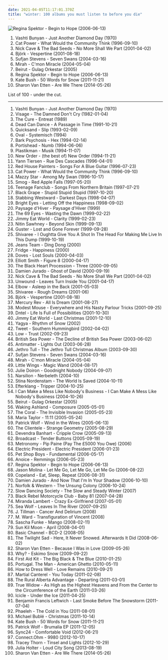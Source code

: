 ```yaml
---
date: 2021-04-05T11:17:01.370Z
title: "winter: 100 albums you must listen to before you die"
---
```

![Regina Spektor - Begin to Hope (2006-06-13)](http://coverartarchive.org/release/7c48653c-8e50-4f8b-91a4-25321c500fed/25262967822-500.jpg "Regina Spektor - Begin to Hope (2006-06-13)")
<ol class="albums">
<li data-cover="https://img.discogs.com/2x-W2u8k9mU9yX_EUoj7jyLfKac=/fit-in/600x600/filters:strip_icc():format(jpeg):mode_rgb():quality(90)/discogs-images/R-640394-1504973916-3642.jpeg.jpg" data-tags="folk, female vocalists, indie, alternative" role="button">Vashti Bunyan - Just Another Diamond Day (1970)</li>
<li data-cover="http://coverartarchive.org/release/cb552dc7-b0fe-4bcd-b864-1b3940baee8c/6010090362-500.jpg" data-tags="indie, female vocalists, female, alternative, indie rock, female singers, pop, rock, alternative rock, indie pop, female vocals, female vocalist, female voices, girls, indie-rock, female artists, female vocal, indie-pop, love song" role="button">Cat Power - What Would the Community Think (1996-09-10)</li>
<li data-cover="http://coverartarchive.org/release/ccad03b6-c236-488f-9e9a-271449f88bdf/16938333495-500.jpg" data-tags="rock, alternative rock, 2000s, mute records" role="button">Nick Cave & The Bad Seeds - No More Shall We Part (2001-04-02)</li>
<li data-cover="http://coverartarchive.org/release/441e153d-6ce6-3a75-aa4e-65f63b88d14f/3487982154-500.jpg" data-tags="electronic" role="button">Björk - Vespertine (2001-08-18)</li>
<li data-cover="https://img.discogs.com/dnQuZ3dF8FvX7A38s1MAHJcP1OU=/fit-in/600x600/filters:strip_icc():format(jpeg):mode_rgb():quality(90)/discogs-images/R-1004351-1341462296-8300.jpeg.jpg" data-tags="indie, folk" role="button">Sufjan Stevens - Seven Swans (2004-03-16)</li>
<li data-cover="https://img.discogs.com/kqYj4ochAeSGmKUFfOnxgKhxmf0=/fit-in/475x422/filters:strip_icc():format(jpeg):mode_rgb():quality(90)/discogs-images/R-525696-1285843401.jpeg.jpg" data-tags="indie, female vocalists, female, indie pop, rock, indie rock, female vocalist, pop, alternative, alternative rock, girls, indie-rock, female vocals, female artists, female vocal, female voices, female singers, indie-pop, love song" role="button">Mirah - C'mon Miracle (2004-05-04)</li>
<li data-cover="https://img.discogs.com/5rfwQzSQz1olDnMk_Bd8qnDKWU0=/fit-in/600x600/filters:strip_icc():format(jpeg):mode_rgb():quality(90)/discogs-images/R-696056-1167340049.jpeg.jpg" data-tags="folk, indie" role="button">Beirut - Gulag Orkestar (2005)</li>
<li data-cover="http://coverartarchive.org/release/7c48653c-8e50-4f8b-91a4-25321c500fed/25262967822-500.jpg" data-tags="female vocalists, indie, singer-songwriter" role="button">Regina Spektor - Begin to Hope (2006-06-13)</li>
<li data-cover="http://coverartarchive.org/release/4518b2c0-0091-4780-b31e-6dfc7e1d9cd5/21132684376-500.jpg" data-tags="alternative, art pop, winter" role="button">Kate Bush - 50 Words for Snow (2011-11-21)</li>
<li data-cover="http://coverartarchive.org/release/294ce5a9-a36b-4e41-982e-56f2f94bb581/20346832405-500.jpg" data-tags="folk, indie folk" role="button">Sharon Van Etten - Are We There (2014-05-26)</li>
</ol>
List of 100 - under the cut.
<!-- more -->

_________________

<ol class="albums">
<li data-cover="https://img.discogs.com/2x-W2u8k9mU9yX_EUoj7jyLfKac=/fit-in/600x600/filters:strip_icc():format(jpeg):mode_rgb():quality(90)/discogs-images/R-640394-1504973916-3642.jpeg.jpg" data-tags="folk, female vocalists, indie, alternative" role="button">
Vashti Bunyan - Just Another Diamond Day (1970)
</li>
<li data-cover="http://coverartarchive.org/release/c354b401-7722-4297-a26b-0822953fa829/14592166258-500.jpg" data-tags="new wave" role="button">
Visage - The Damned Don't Cry (1982-01-04)
</li>
<li data-cover="http://coverartarchive.org/release/6595d3dc-31ac-4623-81da-228baebb2268/3845316790-500.jpg" data-tags="alternative, new wave, post-punk" role="button">
The Cure - Entreat (1989)
</li>
<li data-cover="http://coverartarchive.org/release/1d7b01f6-e4c0-3b5d-929b-7e0bf3ce17af/5957781227-500.jpg" data-tags="darkwave, ambient, gothic, 4ad" role="button">
Dead Can Dance - A Passage in Time (1991-10-21)
</li>
<li data-cover="http://coverartarchive.org/release/03d5aab6-c3f5-483e-8e41-ca99ef7dab32/28641431315-500.jpg" data-tags="rock, post hardcore" role="button">
Quicksand - Slip (1993-02-09)
</li>
<li data-cover="http://coverartarchive.org/release/2e728075-e9fc-49e3-bd01-5a8f37de464a/6485162992-500.jpg" data-tags="ambient, minimal, emd, electronic, experimental" role="button">
Oval - Systemisch (1994)
</li>
<li data-cover="https://via.placeholder.com/450" data-tags="post-rock" role="button">
Bark Psychosis - Hex (1994-02-14)
</li>
<li data-cover="http://coverartarchive.org/release/172ddda3-1837-4fd2-8d12-ddd1e70b4c57/9070622875-500.jpg" data-tags="electronic, trip-hop" role="button">
Portishead - Numb (1994-06-06)
</li>
<li data-cover="https://img.discogs.com/CJTYKMA6_GSeHczcrLLPKAnxrxM=/fit-in/600x600/filters:strip_icc():format(jpeg):mode_rgb():quality(90)/discogs-images/R-3422839-1329815456.jpeg.jpg" data-tags="electronica, minimal techno, techno, minimal" role="button">
Plastikman - Musik (1994-11-07)
</li>
<li data-cover="http://coverartarchive.org/release/983ae253-215e-4f6c-8411-fa7ddcec2d94/19120789325-500.jpg" data-tags="80s, synthpop, electronic, new wave" role="button">
New Order - (the best of) New Order (1994-11-21)
</li>
<li data-cover="http://coverartarchive.org/release/ce2ebf1c-1132-4fbf-8064-956f468c5b0b/6731049183-500.jpg" data-tags="yann tiersen, contemporary classical" role="button">
Yann Tiersen - Rue Des Cascades (1996-04-01)
</li>
<li data-cover="http://coverartarchive.org/release/4d8225c8-ee55-4fff-8d4b-bb9f81348593/21727440618-500.jpg" data-tags="slowcore" role="button">
Red House Painters - Songs For A Blue Guitar (1996-07-23)
</li>
<li data-cover="http://coverartarchive.org/release/cb552dc7-b0fe-4bcd-b864-1b3940baee8c/6010090362-500.jpg" data-tags="indie, female vocalists, female, alternative, indie rock, female singers, pop, rock, alternative rock, indie pop, female vocals, female vocalist, female voices, girls, indie-rock, female artists, female vocal, indie-pop, love song" role="button">
Cat Power - What Would the Community Think (1996-09-10)
</li>
<li data-cover="http://coverartarchive.org/release/3ee6bd30-4a23-40cb-9958-d0c321ccdff3/17361537089-500.jpg" data-tags="female vocalists, indie, alternative, alternative rock, indie rock, indie pop, female singers, female, pop, rock, girls, indie-rock, female vocals, female vocalist, female artists, female vocal, female voices, indie-pop" role="button">
Mazzy Star - Among My Swan (1996-10-17)
</li>
<li data-cover="http://coverartarchive.org/release/27d99673-cdc9-4172-bdf6-d3bd0620c0ee/15960021076-500.jpg" data-tags="singer-songwriter, 90s, indie, folk, lo-fi, mellow, slowcore" role="button">
Smog - Red Apple Falls (1997-05-20)
</li>
<li data-cover="https://img.discogs.com/SwisPY83sEgK1wmD1cfzpLRRIJA=/fit-in/600x600/filters:strip_icc():format(jpeg):mode_rgb():quality(90)/discogs-images/R-7231585-1436717398-4966.jpeg.jpg" data-tags="indie, rock, power pop, jangle pop, scottish" role="button">
Teenage Fanclub - Songs From Northern Britain (1997-07-21)
</li>
<li data-cover="http://coverartarchive.org/release/97ee5e25-e39e-40db-9e1b-85cfb681c16d/20580184854-500.jpg" data-tags="rock, winter, alternative dance, where is my bong, collected, steveadams fm, steveadamsfm, music to play on mdma, smell the rot settling in, has me dancing even now" role="button">
Black Grape - Stupid Stupid Stupid (1997-10-20)
</li>
<li data-cover="https://via.placeholder.com/450" data-tags="industrial, industrial rock" role="button">
Stabbing Westward - Darkest Days (1998-04-07)
</li>
<li data-cover="https://via.placeholder.com/450" data-tags="indie, emo" role="button">
Bright Eyes - Letting Off the Happiness (1998-09-02)
</li>
<li data-cover="https://img.discogs.com/_RMo-DUcdz986U1fQn5tyo0nNuw=/fit-in/522x804/filters:strip_icc():format(jpeg):mode_rgb():quality(90)/discogs-images/R-707325-1526298115-9165.jpeg.jpg" data-tags="atmospheric black metal" role="button">
Paysage d'Hiver - Paysage d'Hiver (1999)
</li>
<li data-cover="https://img.discogs.com/2Vg9urP_Yt5xg2Zx7fMoDrEIwpk=/fit-in/500x500/filters:strip_icc():format(jpeg):mode_rgb():quality(90)/discogs-images/R-11986454-1526045647-3237.jpeg.jpg" data-tags="gothic, finnish, gothic metal" role="button">
The 69 Eyes - Wasting the Dawn (1999-02-22)
</li>
<li data-cover="http://coverartarchive.org/release/cad3c04b-0d25-4daa-8254-e4d65117f880/16977541773-500.jpg" data-tags="emo, alternative rock" role="button">
Jimmy Eat World - Clarity (1999-02-23)
</li>
<li data-cover="https://img.discogs.com/cfc9e7fd50d7c9c08931869b95f6849a01d0635d/images/spacer.gif" data-tags="chillout, downtempo" role="button">
Nitin Sawhney - Beyond Skin (1999-09-13)
</li>
<li data-cover="https://img.discogs.com/nHTpM2iNFe_ieR9WlIT7WYck7WY=/fit-in/600x595/filters:strip_icc():format(jpeg):mode_rgb():quality(90)/discogs-images/R-7860499-1589151037-6233.jpeg.jpg" data-tags="guster" role="button">
Guster - Lost and Gone Forever (1999-09-28)
</li>
<li data-cover="http://coverartarchive.org/release/c94fe8a6-d734-4730-98bd-aa92884c2e4d/16371697276-500.jpg" data-tags="female vocalists, indie, singer-songwriter" role="button">
Shivaree - I Oughtta Give You A Shot In The Head For Making Me Live In This Dump (1999-10-19)
</li>
<li data-cover="http://coverartarchive.org/release/88ae101e-0bc8-40b7-a927-a8f8ec467b04/23720119383-500.jpg" data-tags="electronic, electroclash, electro, winter, lbm, for rainy days, nice nait, jeans team, in queue no tracks" role="button">
Jeans Team - Ding Dong (2000)
</li>
<li data-cover="https://img.discogs.com/QLoN79nE68-tlgV6BrSEN5T-9tw=/fit-in/600x600/filters:strip_icc():format(jpeg):mode_rgb():quality(90)/discogs-images/R-77560-1291240501.jpeg.jpg" data-tags="ambient" role="button">
Fridge - Happiness (2000)
</li>
<li data-cover="http://coverartarchive.org/release/81776221-c3ae-4662-8f2f-7a239cbb24af/27974433834-500.jpg" data-tags="indie rock, britpop" role="button">
Doves - Lost Souls (2000-04-03)
</li>
<li data-cover="http://coverartarchive.org/release/8bc521b4-57af-4b4c-88a1-ad214c9c6516/9560550155-500.jpg" data-tags="singer-songwriter, indie" role="button">
Elliott Smith - Figure 8 (2000-04-17)
</li>
<li data-cover="http://coverartarchive.org/release/f5cc9977-3c0f-40da-b483-8794a5fdee1f/4525765665-500.jpg" data-tags="winter, nice nite" role="button">
The Black Heart Procession - Three (2000-09-05)
</li>
<li data-cover="http://coverartarchive.org/release/0e70135c-379b-474e-9d91-72abc1fab102/20161665425-500.jpg" data-tags="indie, alternative, singer-songwriter, rock, country, alternative rock, folk, indie pop, indie rock, acoustic, blues, guitar" role="button">
Damien Jurado - Ghost of David (2000-09-19)
</li>
<li data-cover="http://coverartarchive.org/release/ccad03b6-c236-488f-9e9a-271449f88bdf/16938333495-500.jpg" data-tags="rock, alternative rock, 2000s, mute records" role="button">
Nick Cave & The Bad Seeds - No More Shall We Part (2001-04-02)
</li>
<li data-cover="http://coverartarchive.org/release/3b1b7509-7bff-4a95-9ee8-f5e050cf102e/27704658731-500.jpg" data-tags="post-hardcore" role="button">
Unwound - Leaves Turn Inside You (2001-04-17)
</li>
<li data-cover="https://via.placeholder.com/450" data-tags="alternative" role="button">
Elbow - Asleep in the Back (2001-05-03)
</li>
<li data-cover="http://coverartarchive.org/release/e756a547-b6f3-349a-aa9a-ef0c39a50979/28763105730-500.jpg" data-tags="shivaree" role="button">
Shivaree - Rough Dreams (2001-06)
</li>
<li data-cover="http://coverartarchive.org/release/441e153d-6ce6-3a75-aa4e-65f63b88d14f/3487982154-500.jpg" data-tags="electronic" role="button">
Björk - Vespertine (2001-08-18)
</li>
<li data-cover="https://img.discogs.com/W-jmnX8sMr1lYW6vz0uYY7TfLLE=/fit-in/600x527/filters:strip_icc():format(jpeg):mode_rgb():quality(90)/discogs-images/R-1326482-1209885169.jpeg.jpg" data-tags="dream pop, indie rock" role="button">
Mercury Rev - All Is Dream (2001-08-27)
</li>
<li data-cover="http://coverartarchive.org/release/00d3fb06-bb1c-4f92-b7b6-13b08afe7b89/12241150919-500.jpg" data-tags="indie rock, indie" role="button">
Modest Mouse - Everywhere and His Nasty Parlour Tricks (2001-09-25)
</li>
<li data-cover="https://via.placeholder.com/450" data-tags="idm, indietronica" role="button">
Dntel - Life Is Full of Possibilities (2001-10-30)
</li>
<li data-cover="http://coverartarchive.org/release/0f37e0bf-5f79-42e8-be0b-1782bc788355/1475380053-500.jpg" data-tags="christmas" role="button">
Jimmy Eat World - Last Christmas (2001-12-10)
</li>
<li data-cover="http://coverartarchive.org/release/cf6af256-9114-452c-a699-f7103285cbfc/11692310343-500.jpg" data-tags="ambient, minimal, winter" role="button">
Yagya - Rhythm of Snow (2002)
</li>
<li data-cover="https://img.discogs.com/xrCSS7GM6WUPR8R9Sg5vxmNghn4=/fit-in/600x591/filters:strip_icc():format(jpeg):mode_rgb():quality(90)/discogs-images/R-582869-1401722073-7898.jpeg.jpg" data-tags="soul" role="button">
Tweet - Southern Hummingbird (2002-04-02)
</li>
<li data-cover="http://coverartarchive.org/release/0cd8b400-95e2-4be5-af82-dcf40540cdfa/2960113401-500.jpg" data-tags="slowcore" role="button">
Low - Trust (2002-09-23)
</li>
<li data-cover="https://img.discogs.com/mmRaVbai-ToDt76_6__TagAYm7I=/fit-in/600x528/filters:strip_icc():format(jpeg):mode_rgb():quality(90)/discogs-images/R-1305762-1224905953.jpeg.jpg" data-tags="indie rock" role="button">
British Sea Power - The Decline of British Sea Power (2003-06-02)
</li>
<li data-cover="https://img.discogs.com/yTJ2t-oOJApxEaVPxI_k-iuaL4E=/fit-in/600x600/filters:strip_icc():format(jpeg):mode_rgb():quality(90)/discogs-images/R-5719220-1404862392-1331.jpeg.jpg" data-tags="ambient, darkwave, dark ambient" role="button">
Antimatter - Lights Out (2003-06-28)
</li>
<li data-cover="http://coverartarchive.org/release/a906761e-47e4-46a5-b509-6f60f46fa1e9/8731132141-500.jpg" data-tags="progressive rock, classic rock, rock, christmas, folk rock, jethro tull" role="button">
Jethro Tull - The Jethro Tull Christmas Album (2003-09-30)
</li>
<li data-cover="https://img.discogs.com/dnQuZ3dF8FvX7A38s1MAHJcP1OU=/fit-in/600x600/filters:strip_icc():format(jpeg):mode_rgb():quality(90)/discogs-images/R-1004351-1341462296-8300.jpeg.jpg" data-tags="indie, folk" role="button">
Sufjan Stevens - Seven Swans (2004-03-16)
</li>
<li data-cover="https://img.discogs.com/kqYj4ochAeSGmKUFfOnxgKhxmf0=/fit-in/475x422/filters:strip_icc():format(jpeg):mode_rgb():quality(90)/discogs-images/R-525696-1285843401.jpeg.jpg" data-tags="indie, female vocalists, female, indie pop, rock, indie rock, female vocalist, pop, alternative, alternative rock, girls, indie-rock, female vocals, female artists, female vocal, female voices, female singers, indie-pop, love song" role="button">
Mirah - C'mon Miracle (2004-05-04)
</li>
<li data-cover="https://img.discogs.com/iVvwkqtoSnUexSg2FgDy1yZGPC4=/fit-in/500x500/filters:strip_icc():format(jpeg):mode_rgb():quality(90)/discogs-images/R-1453334-1243153042.jpeg.jpg" data-tags="indie, country, alternative, folk, indie pop, indie rock, sad, singer-songwriter, acoustic, blues, mellow, alt-country, melancholy, folk rock, slow, calm, lo-fi, americana, moody, songwriter, winter, sleep, folk noir, freak folk, soft, emotional, slowcore, quiet, indie folk, alt country, singer songwriter, alternative folk, singer-songwriters, short song, alt rock, hippie, indie-folk, independent, lyrics, lo fi, slow-coustic, post folk, chamber folk, neofreak-folk, euphoric misery, concentration, folk me, quiet voices, singersongwriters" role="button">
Little Wings - Magic Wand (2004-08-17)
</li>
<li data-cover="http://coverartarchive.org/release/fed28e2c-49ee-4b8d-859a-104cf4536389/27813782373-500.jpg" data-tags="indie, alternative, female vocalists, female, alternative rock, indie pop, indie rock, girls, female vocals, female vocalist, female artists, female vocal, female voices, female singers, pop, rock, indie-rock, indie-pop, folk, love song, female singer-songwriter, quiet voices, singer-songwriter, acoustic, guitar, songwriter, country, sad, slow, calm, sadcore, folk-rock, americana, blues, minimal, american, mellow, alt-country, melancholy, sleep, freak folk, soft, folk rock, new weird america, emotional, intimate, indie folk, singer songwriter, 00s, alt rock, independent, tracks, slow-coustic, alt, lyrics, singer songwriters, quiet music" role="button">
Julie Doiron - Goodnight Nobody (2004-09-07)
</li>
<li data-cover="http://coverartarchive.org/release/e9c2cfe9-e692-41e1-b0d7-97671d1f84be/22011480631-500.jpg" data-tags="fantasy, ethereal" role="button">
Narsilion - Nerbeleth (2004-10)
</li>
<li data-cover="http://coverartarchive.org/release/b899b842-5a67-4998-a552-971157aca167/8355588024-500.jpg" data-tags="female vocalists, dream pop, clinically romantic, post-revolutionary pop song, avantgarde pop" role="button">
Stina Nordenstam - The World Is Saved (2004-10-11)
</li>
<li data-cover="https://img.discogs.com/xh711CJOlWSPk9O-Jju1XAL98qs=/fit-in/600x513/filters:strip_icc():format(jpeg):mode_rgb():quality(90)/discogs-images/R-467110-1117802145.jpg.jpg" data-tags="post-rock, electronic" role="button">
Efterklang - Tripper (2004-10-25)
</li>
<li data-cover="http://coverartarchive.org/release/ef77304f-302c-4ab3-8303-79914646e7a9/26411107989-500.jpg" data-tags="constantly in circulation" role="button">
I Can Make a Mess Like Nobody's Business - I Can Make A Mess Like Nobody's Business (2004-10-26)
</li>
<li data-cover="https://img.discogs.com/5rfwQzSQz1olDnMk_Bd8qnDKWU0=/fit-in/600x600/filters:strip_icc():format(jpeg):mode_rgb():quality(90)/discogs-images/R-696056-1167340049.jpeg.jpg" data-tags="folk, indie" role="button">
Beirut - Gulag Orkestar (2005)
</li>
<li data-cover="https://via.placeholder.com/450" data-tags="discoverockult" role="button">
Waking Ashland - Composure (2005-05-01)
</li>
<li data-cover="http://coverartarchive.org/release/9b401b82-9820-4bbb-b2d7-b6a1b8b38464/13330484042-500.jpg" data-tags="indie rock" role="button">
The Coral - The Invisible Invasion (2005-05-23)
</li>
<li data-cover="http://coverartarchive.org/release/e721f43f-bac5-4459-a318-f47fe57b507a/15009927886-500.jpg" data-tags="chill, indie rock, female vocalist" role="button">
Maria Taylor - 11:11 (2005-05-24)
</li>
<li data-cover="https://via.placeholder.com/450" data-tags="indie, singer-songwriter, british" role="button">
Patrick Wolf - Wind in the Wires (2005-06-13)
</li>
<li data-cover="https://img.discogs.com/MSTp9Ma_WbPpEX6MLgXTC-3F5U4=/fit-in/500x500/filters:strip_icc():format(jpeg):mode_rgb():quality(90)/discogs-images/R-1551139-1265355944.jpeg.jpg" data-tags="indie, indie pop" role="button">
The Clientele - Strange Geometry (2005-08-29)
</li>
<li data-cover="https://img.discogs.com/v3gzd1XCBN75_Kk5Y5CMp_7byl8=/fit-in/500x500/filters:strip_icc():format(jpeg):mode_rgb():quality(90)/discogs-images/R-522416-1127219602.jpeg.jpg" data-tags="folk" role="button">
Devendra Banhart - Cripple Crow (2005-09-13)
</li>
<li data-cover="https://img.discogs.com/07m2E8SxQSIU6Yjk-ywreYIoorY=/fit-in/600x595/filters:strip_icc():format(jpeg):mode_rgb():quality(90)/discogs-images/R-13590540-1557078423-1511.jpeg.jpg" data-tags="indie, electronic, psychedelic, dream pop, warp" role="button">
Broadcast - Tender Buttons (2005-09-19)
</li>
<li data-cover="https://via.placeholder.com/450" data-tags="electronic" role="button">
Metronomy - Pip Paine (Pay The £5000 You Owe) (2006)
</li>
<li data-cover="http://coverartarchive.org/release/c9988c11-3681-4522-a193-57774b3ef489/4223837109-500.jpg" data-tags="electronic, indietronica, indie" role="button">
Electric President - Electric President (2006-01-23)
</li>
<li data-cover="https://img.discogs.com/uQC9YGwzQ2BymVhmEnst4xHhY1Q=/fit-in/600x535/filters:strip_icc():format(jpeg):mode_rgb():quality(90)/discogs-images/R-280924-1353315609-2007.jpeg.jpg" data-tags="new wave, electronic, pop, synthpop" role="button">
Pet Shop Boys - Fundamental (2006-05-17)
</li>
<li data-cover="http://coverartarchive.org/release/1e90537a-774b-4feb-a39c-35b9ccb0b893/15481200349-500.jpg" data-tags="japanese" role="button">
Anoice - Remmings (2006-05-23)
</li>
<li data-cover="http://coverartarchive.org/release/7c48653c-8e50-4f8b-91a4-25321c500fed/25262967822-500.jpg" data-tags="female vocalists, indie, singer-songwriter" role="button">
Regina Spektor - Begin to Hope (2006-06-13)
</li>
<li data-cover="http://coverartarchive.org/release/a3be0b9b-874e-44ff-8054-d4dc6ec189d0/10720411555-500.jpg" data-tags="singer-songwriter, indie, country, alternative, folk, indie pop, indie rock, sad, slow, calm, acoustic, lo-fi, americana, blues, moody, songwriter, winter, mellow, alt-country, melancholy, sleep, folk noir, freak folk, soft, folk rock, emotional, slowcore, quiet, indie folk, alt country, singer songwriter, alternative folk, singer-songwriters, short song, alt rock, hippie, indie-folk, independent, lyrics, lo fi, slow-coustic, post folk, chamber folk, neofreak-folk, euphoric misery, concentration, folk me, quiet voices, singersongwriters, quiet  music" role="button">
Jason Molina - Let Me Go, Let Me Go, Let Me Go (2006-08-22)
</li>
<li data-cover="http://coverartarchive.org/release/c64999b0-8a0c-4085-96dd-7e4eab22c481/14990985445-500.jpg" data-tags="indie" role="button">
Copeland - Eat, Sleep, Repeat (2006-08-31)
</li>
<li data-cover="http://coverartarchive.org/release/6477df3d-e390-4bec-849c-1a45cd73039b/25010408029-500.jpg" data-tags="alternative, folk, indie, country, indie pop, indie rock, sad, singer-songwriter, slow, calm, acoustic, lo-fi, americana, blues, moody, songwriter, winter, mellow, alt-country, melancholy, sleep, folk noir, freak folk, soft, folk rock, emotional, slowcore, quiet, indie folk, alt country, singer songwriter, alternative folk, singer-songwriters, short song, alt rock, hippie, indie-folk, independent, lyrics, lo fi, slow-coustic, post folk, chamber folk, neofreak-folk, euphoric misery, concentration, folk me, quiet voices, singersongwriters, quiet  music" role="button">
Damien Jurado - And Now That I'm In Your Shadow (2006-10-10)
</li>
<li data-cover="https://img.discogs.com/o7PApQWqwex4qoVskm9UeQrNjOI=/fit-in/252x251/filters:strip_icc():format(jpeg):mode_rgb():quality(90)/discogs-images/R-869242-1167392515.jpeg.jpg" data-tags="folk, indie, country, alternative, indie pop, indie rock, sad, singer-songwriter, slow, calm, acoustic, americana, blues, songwriter, mellow, alt-country, melancholy, sleep, freak folk, soft, folk rock, emotional, indie folk, singer songwriter, alt rock, lo-fi, moody, winter, folk noir, slowcore, quiet, alt country, alternative folk, singer-songwriters, short song, hippie, indie-folk, independent, lyrics, lo fi, slow-coustic, post folk, chamber folk, neofreak-folk, euphoric misery, concentration, folk me, quiet voices, singersongwriters" role="button">
Norfolk & Western - The Unsung Colony (2006-10-24)
</li>
<li data-cover="http://coverartarchive.org/release/7a7b7dd9-700e-41bf-a5d0-1dca120e2ca7/2904746115-500.jpg" data-tags="ambient, mellow" role="button">
Slow Dancing Society - The Slow and Steady Winter (2007)
</li>
<li data-cover="https://img.discogs.com/cfc9e7fd50d7c9c08931869b95f6849a01d0635d/images/spacer.gif" data-tags="indie, rock, indie rock" role="button">
Black Rebel Motorcycle Club - Baby 81 (2007-04-28)
</li>
<li data-cover="http://coverartarchive.org/release/69f898f9-3fe4-4111-ad11-81fccf55df8e/5791775997-500.jpg" data-tags="country" role="button">
Miranda Lambert - Crazy Ex-Girlfriend (2007-05-01)
</li>
<li data-cover="http://coverartarchive.org/release/1f535139-1a00-4da7-89cc-94cb50ceb44d/3886056504-500.jpg" data-tags="indie folk, indie, indie rock, singer-songwriter, autumn" role="button">
Sea Wolf - Leaves In The River (2007-09-25)
</li>
<li data-cover="http://coverartarchive.org/release/4b16363d-02fe-498e-8c0b-98b7509a87be/16717106099-500.jpg" data-tags="folk, acoustic, slow-coustic, indie, alternative, singer-songwriter, lo-fi, alt-country, folk rock, indie folk, alternative folk, country, indie pop, indie rock, sad, slow, calm, americana, blues, moody, songwriter, winter, mellow, melancholy, sleep, folk noir, freak folk, soft, emotional, slowcore, quiet, alt country, singer songwriter, singer-songwriters, short song, alt rock, hippie, indie-folk, independent, lyrics, lo fi, post folk, chamber folk, neofreak-folk, euphoric misery, concentration, folk me, quiet voices, singersongwriters, quiet  music" role="button">
J. Tillman - Cancer And Delirium (2008)
</li>
<li data-cover="https://img.discogs.com/vxJaH8x8RTd8dOVYRkA24V2jWaM=/fit-in/590x598/filters:strip_icc():format(jpeg):mode_rgb():quality(90)/discogs-images/R-671642-1260644338.jpeg.jpg" data-tags="folk, singer-songwriter" role="button">
M. Ward - Transfiguration of Vincent (2008)
</li>
<li data-cover="http://coverartarchive.org/release/2acb5d66-d57a-43b9-ac5a-c5e7afe38ace/7750351827-500.jpg" data-tags="techno" role="button">
Sascha Funke - Mango (2008-02-11)
</li>
<li data-cover="http://coverartarchive.org/release/5ef112fd-8b07-4808-9877-b38651c52e86/22944250872-500.jpg" data-tags="folk" role="button">
Sun Kil Moon - April (2008-04-01)
</li>
<li data-cover="http://coverartarchive.org/release/1b43a144-f4be-4365-b376-947d93586550/4507021160-500.jpg" data-tags="techno, minimal techno, ominous, late night, club, clinical, winter, intense, hypnotic, paranoid, cold, cerebral, detached, sparse, nocturnal, bleak, unsettling, urgent, night driving" role="button">
Basic Channel - BCD-2 (2008-05)
</li>
<li data-cover="https://img.discogs.com/k6Q9HpcT0w9TVlKXKLL29cYjWn4=/fit-in/400x414/filters:strip_icc():format(jpeg):mode_rgb():quality(90)/discogs-images/R-1671211-1308318414.gif.jpg" data-tags="winter, bobjebus16 owns this, no waste album, stand out albums of 2008" role="button">
The Twilight Sad - Here, It Never Snowed. Afterwards It Did (2008-06-02)
</li>
<li data-cover="http://coverartarchive.org/release/37fa53b0-68d3-4c01-84df-5e90ae340317/7018137300-500.jpg" data-tags="energetic, angry, searching, spooky, literate, winter, organic, ethereal, folk rock, earnest, bittersweet, reflection, intimate, indie folk, warm, lyrical, poignant, regret, bitter, wintry, 2009 releases, relationships, kinetic, pure, self-conscious, sharon van etten, language of stone" role="button">
Sharon Van Etten - Because I Was in Love (2009-05-26)
</li>
<li data-cover="http://coverartarchive.org/release/46d1d194-078a-4579-a3e6-0fc5fa655a5c/18900600362-500.jpg" data-tags="anticon" role="button">
Why? - Eskimo Snow (2009-09-22)
</li>
<li data-cover="http://coverartarchive.org/release/564dc65d-2d42-4fc9-a28f-e65796716fed/2001762761-500.jpg" data-tags="folk" role="button">
First Aid Kit - The Big Black & The Blue (2010-01-25)
</li>
<li data-cover="http://coverartarchive.org/release/a10f34d5-8afb-460e-b6d5-a442eb7c4a2c/9612740615-500.jpg" data-tags="indie rock" role="button">
Portugal. The Man - American Ghetto (2010-05-11)
</li>
<li data-cover="http://coverartarchive.org/release/672b0552-385f-400e-9934-eaed8fe770c8/6610332297-500.jpg" data-tags="ambient" role="button">
How to Dress Well - Love Remains (2010-09-21)
</li>
<li data-cover="https://via.placeholder.com/450" data-tags="new wave, winter, leuven, my gang 11" role="button">
Martial Canterel - You Today (2011-02-08)
</li>
<li data-cover="http://coverartarchive.org/release/10c7388e-0ec1-43f4-8c8e-4a083640bc6e/16466640950-500.jpg" data-tags="indie" role="button">
The Rural Alberta Advantage - Departing (2011-03-01)
</li>
<li data-cover="http://coverartarchive.org/release/4a50be67-15c9-43c4-ae87-9cac28fffe39/5660502401-500.jpg" data-tags="shoegaze" role="button">
True Widow - As High as the Highest Heavens and From the Center to the Circumference of the Earth (2011-03-26)
</li>
<li data-cover="http://coverartarchive.org/release/52cbecd7-812c-44f1-b1e0-91c04d960930/2477325073-500.jpg" data-tags="dubstep, drum and bass, drum n bass, neurofunk, winter, drum & bass, minimalist, 2011 best albums" role="button">
Icicle - Under the Ice (2011-04-25)
</li>
<li data-cover="http://coverartarchive.org/release/bab7b29e-cedf-4626-913f-e439e0c05ef9/14556222208-500.jpg" data-tags="folk" role="button">
Benjamin Francis Leftwich - Last Smoke Before The Snowstorm (2011-07-04)
</li>
<li data-cover="http://coverartarchive.org/release/1cc92903-8a5b-4e92-a801-d7d446939e75/21355577605-500.jpg" data-tags="dubstep" role="button">
Phaeleh - The Cold in You (2011-08-01)
</li>
<li data-cover="http://coverartarchive.org/release/1931b6f1-2940-461f-931f-e2c0adaa755f/4358923410-500.jpg" data-tags="christmas" role="button">
Michael Bublé - Christmas (2011-10-14)
</li>
<li data-cover="http://coverartarchive.org/release/4518b2c0-0091-4780-b31e-6dfc7e1d9cd5/21132684376-500.jpg" data-tags="alternative, art pop, winter" role="button">
Kate Bush - 50 Words for Snow (2011-11-21)
</li>
<li data-cover="https://img.discogs.com/ybF15F4VYoqhNPSD_h9n7P5FeBw=/fit-in/600x536/filters:strip_icc():format(jpeg):mode_rgb():quality(90)/discogs-images/R-3274425-1369346341-7544.jpeg.jpg" data-tags="indie, pop, alternative, winter, patrick wolf, lupercalia" role="button">
Patrick Wolf - Brumalia EP (2011-12-05)
</li>
<li data-cover="http://coverartarchive.org/release/cc675c8d-ce63-4ee4-a122-60c90f1ff282/9632033240-500.jpg" data-tags="ambient" role="button">
Sync24 - Comfortable Void (2012-06-21)
</li>
<li data-cover="https://img.discogs.com/dAEk2t8qSytwgbNX0h2icF0ufco=/fit-in/600x600/filters:strip_icc():format(jpeg):mode_rgb():quality(90)/discogs-images/R-3952156-1354675334-1333.jpeg.jpg" data-tags="ambient, psybient" role="button">
Connect.Ohm - 9980 (2012-10-17)
</li>
<li data-cover="http://coverartarchive.org/release/a6c6d7a9-3093-4c7c-9e41-87a7cf0a38bd/5163933768-500.jpg" data-tags="christmas" role="button">
Tracey Thorn - Tinsel and Lights (2012-10-29)
</li>
<li data-cover="http://coverartarchive.org/release/9d1dc16a-a854-4589-b78b-f008af493aac/4871200031-500.jpg" data-tags="art pop, chamber pop" role="button">
Julia Holter - Loud City Song (2013-08-19)
</li>
<li data-cover="http://coverartarchive.org/release/294ce5a9-a36b-4e41-982e-56f2f94bb581/20346832405-500.jpg" data-tags="folk, indie folk" role="button">
Sharon Van Etten - Are We There (2014-05-26)
</li>
</ol>